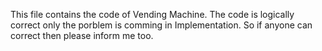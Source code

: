 This file contains the code of Vending Machine. The code is logically correct only the porblem is comming in Implementation.
 So if anyone can correct then please inform me too.

